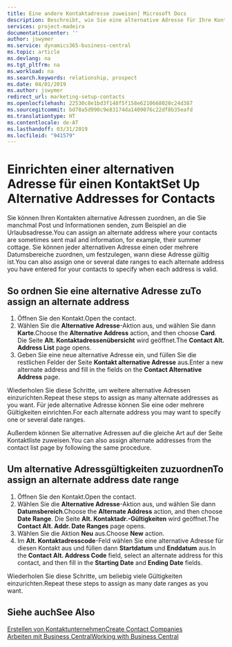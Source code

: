 ```yaml
---
title: Eine andere Kontaktadresse zuweisen| Microsoft Docs
description: Beschreibt, wie Sie eine alternative Adresse für Ihre Kontakte zuweisen, an die Sie manchmal Informationen senden.
services: project-madeira
documentationcenter: ''
author: jswymer
ms.service: dynamics365-business-central
ms.topic: article
ms.devlang: na
ms.tgt_pltfrm: na
ms.workload: na
ms.search.keywords: relationship, prospect
ms.date: 04/01/2019
ms.author: jswymer
redirect_url: marketing-setup-contacts
ms.openlocfilehash: 22530c8e1bd3f148f5f158e6210668020c24d387
ms.sourcegitcommit: bd78a5d990c9e83174da1409076c22df8b35eafd
ms.translationtype: HT
ms.contentlocale: de-AT
ms.lasthandoff: 03/31/2019
ms.locfileid: "941579"
---
```

# <a name="set-up-alternative-addresses-for-contacts"></a><span data-ttu-id="5d9c3-103">Einrichten einer alternativen Adresse für einen Kontakt</span><span class="sxs-lookup"><span data-stu-id="5d9c3-103">Set Up Alternative Addresses for Contacts</span></span>
<span data-ttu-id="5d9c3-104">Sie können Ihren Kontakten alternative Adressen zuordnen, an die Sie manchmal Post und Informationen senden, zum Beispiel an die Urlaubsadresse.</span><span class="sxs-lookup"><span data-stu-id="5d9c3-104">You can assign an alternate address where your contacts are sometimes sent mail and information, for example, their summer cottage.</span></span> <span data-ttu-id="5d9c3-105">Sie können jeder alternativen Adresse einen oder mehrere Datumsbereiche zuordnen, um festzulegen, wann diese Adresse gültig ist.</span><span class="sxs-lookup"><span data-stu-id="5d9c3-105">You can also assign one or several date ranges to each alternate address you have entered for your contacts to specify when each address is valid.</span></span>

## <a name="to-assign-an-alternate-address"></a><span data-ttu-id="5d9c3-106">So ordnen Sie eine alternative Adresse zu</span><span class="sxs-lookup"><span data-stu-id="5d9c3-106">To assign an alternate address</span></span>
1. <span data-ttu-id="5d9c3-107">Öffnen Sie den Kontakt.</span><span class="sxs-lookup"><span data-stu-id="5d9c3-107">Open the contact.</span></span>
2. <span data-ttu-id="5d9c3-108">Wählen Sie die **Alternative Adresse**-Aktion aus, und wählen Sie dann **Karte**.</span><span class="sxs-lookup"><span data-stu-id="5d9c3-108">Choose the **Alternative Address** action, and then choose **Card**.</span></span> <span data-ttu-id="5d9c3-109">Die Seite **Alt. Kontaktadressenübersicht** wird geöffnet.</span><span class="sxs-lookup"><span data-stu-id="5d9c3-109">The **Contact Alt. Address List** page opens.</span></span>
3. <span data-ttu-id="5d9c3-110">Geben Sie eine neue alternative Adresse ein, und füllen Sie die restlichen Felder der Seite **Kontakt alternative Adresse** aus.</span><span class="sxs-lookup"><span data-stu-id="5d9c3-110">Enter a new alternate address and fill in the fields on the **Contact Alternative Address** page.</span></span>

<span data-ttu-id="5d9c3-111">Wiederholen Sie diese Schritte, um weitere alternative Adressen einzurichten.</span><span class="sxs-lookup"><span data-stu-id="5d9c3-111">Repeat these steps to assign as many alternate addresses as you want.</span></span> <span data-ttu-id="5d9c3-112">Für jede alternative Adresse können Sie eine oder mehrere Gültigkeiten einrichten.</span><span class="sxs-lookup"><span data-stu-id="5d9c3-112">For each alternate address you may want to specify one or several date ranges.</span></span>

<span data-ttu-id="5d9c3-113">Außerdem können Sie alternative Adressen auf die gleiche Art auf der Seite Kontaktliste zuweisen.</span><span class="sxs-lookup"><span data-stu-id="5d9c3-113">You can also assign alternate addresses from the contact list page by following the same procedure.</span></span>

## <a name="to-assign-an-alternate-address-date-range"></a><span data-ttu-id="5d9c3-114">Um alternative Adressgültigkeiten zuzuordnen</span><span class="sxs-lookup"><span data-stu-id="5d9c3-114">To assign an alternate address date range</span></span>
1. <span data-ttu-id="5d9c3-115">Öffnen Sie den Kontakt.</span><span class="sxs-lookup"><span data-stu-id="5d9c3-115">Open the contact.</span></span>
2. <span data-ttu-id="5d9c3-116">Wählen Sie die **Alternative Adresse**-Aktion aus, und wählen Sie dann **Datumsbereich**.</span><span class="sxs-lookup"><span data-stu-id="5d9c3-116">Choose the **Alternate Address** action, and then choose **Date Range**.</span></span> <span data-ttu-id="5d9c3-117">Die Seite **Alt. Kontaktadr.-Gültigkeiten** wird geöffnet.</span><span class="sxs-lookup"><span data-stu-id="5d9c3-117">The **Contact Alt. Addr. Date Ranges** page opens.</span></span>
3. <span data-ttu-id="5d9c3-118">Wählen Sie die Aktion **Neu** aus.</span><span class="sxs-lookup"><span data-stu-id="5d9c3-118">Choose **New** action.</span></span>
4. <span data-ttu-id="5d9c3-119">Im **Alt. Kontaktadresscode**-Feld wählen Sie eine alternative Adresse für diesen Kontakt aus und füllen dann **Startdatum** und **Enddatum** aus.</span><span class="sxs-lookup"><span data-stu-id="5d9c3-119">In the **Contact Alt. Address Code** field, select an alternate address for this contact, and then fill in the **Starting Date** and **Ending Date** fields.</span></span>

<span data-ttu-id="5d9c3-120">Wiederholen Sie diese Schritte, um beliebig viele Gültigkeiten einzurichten.</span><span class="sxs-lookup"><span data-stu-id="5d9c3-120">Repeat these steps to assign as many date ranges as you want.</span></span>

## <a name="see-also"></a><span data-ttu-id="5d9c3-121">Siehe auch</span><span class="sxs-lookup"><span data-stu-id="5d9c3-121">See Also</span></span>
[<span data-ttu-id="5d9c3-122">Erstellen von Kontaktunternehmen</span><span class="sxs-lookup"><span data-stu-id="5d9c3-122">Create Contact Companies</span></span>](marketing-create-contact-companies.md)  
[<span data-ttu-id="5d9c3-123">Arbeiten mit  Business Central</span><span class="sxs-lookup"><span data-stu-id="5d9c3-123">Working with Business Central</span></span>](ui-work-product.md)
